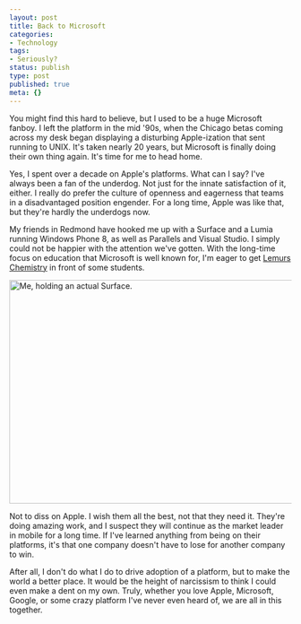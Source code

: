 ```yaml
---
layout: post
title: Back to Microsoft
categories:
- Technology
tags:
- Seriously?
status: publish
type: post
published: true
meta: {}
---
```

You might find this hard to believe, but I used to be a huge Microsoft fanboy. I left the platform in the mid '90s, when the Chicago betas coming across my desk began displaying a disturbing Apple-ization that sent running to UNIX. It's taken nearly 20 years, but Microsoft is finally doing their own thing again. It's time for me to head home.

Yes, I spent over a decade on Apple's platforms. What can I say? I've always been a fan of the underdog. Not just for the innate satisfaction of it, either. I really do prefer the culture of openness and eagerness that teams in a disadvantaged position engender. For a long time, Apple was like that, but they're hardly the underdogs now.

My friends in Redmond have hooked me up with a Surface and a Lumia running Windows Phone 8, as well as Parallels and Visual Studio. I simply could not be happier with the attention we've gotten. With the long-time focus on education that Microsoft is well known for, I'm eager to get <a href="http://le.mu.rs/chemistry">Lemurs Chemistry</a> in front of some students.

<img style="display:block; margin-left:auto; margin-right:auto;" src="http://mur.mu.rs/wp-content/uploads/2013/04/Surface.jpg" alt="Me, holding an actual Surface." title="Surface.jpg" border="0" width="600" height="399" />

Not to diss on Apple. I wish them all the best, not that they need it. They're doing amazing work, and I suspect they will continue as the market leader in mobile for a long time. If I've learned anything from being on their platforms, it's that one company doesn't have to lose for another company to win. 

After all, I don't do what I do to drive adoption of a platform, but to make the world a better place. It would be the height of narcissism to think I could even make a dent on my own. Truly, whether you love Apple, Microsoft, Google, or some crazy platform I've never even heard of, we are all in this together.

